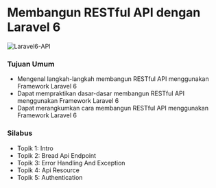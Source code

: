 # Membangun RESTful API dengan Laravel 6
![Laravel6-API](https://user-images.githubusercontent.com/88225954/176636717-1fb531a3-8c2b-4489-af7f-86a4e79c4cb5.png)

### Tujuan Umum
- Mengenal langkah-langkah membangun RESTful API menggunakan Framework Laravel 6
- Dapat mempraktikan dasar-dasar membangun RESTful API menggunakan Framework Laravel 6
- Dapat merangkumkan cara membangun RESTful API menggunakan Framework Laravel 6

### Silabus
- Topik 1: Intro
- Topik 2: Bread Api Endpoint
- Topik 3: Error Handling And Exception
- Topik 4: Api Resource
- Topik 5: Authentication

